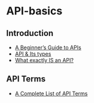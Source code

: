 # API-basics

## Introduction
* [A Beginner’s Guide to APIs](https://medium.com/geekculture/a-beginners-guide-to-apis-9aa7b1b2e172)
* [API & Its types](https://medium.com/javarevisited/api-its-types-2f810409626#:~:text=An%20API%20is%20an%20Application%20Programming%20Interface%20which%20is%20used,the%20implementation%20of%20the%20user.)
* [What exactly IS an API?](https://medium.com/@perrysetgo/what-exactly-is-an-api-69f36968a41f)

## API Terms
* [A Complete List of API Terms](https://www.apisec.ai/blog/api-glossary)

